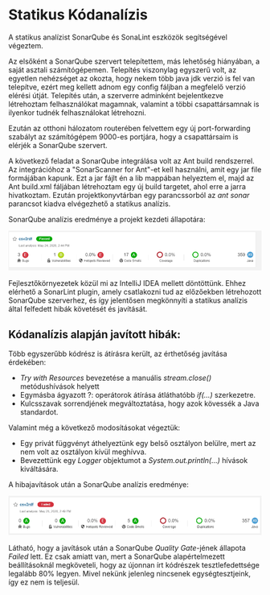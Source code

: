 # Statikus Kódanalízis

A statikus analízist SonarQube és SonaLint eszközök segítségével végeztem.

Az elsőként a SonarQube szervert telepítettem, más lehetőség hiányában, a saját asztali számítógépemen. Telepítés viszonylag egyszerű volt, az egyetlen nehézséget az okozta, hogy nekem több java jdk verzió is fel van telepítve, ezért meg kellett adnom egy config fáljban a megfelelő verzió elérési útját. Telepítés után, a szerverre adminként bejelentkezve létrehoztam felhasználókat magamnak, valamint a többi csapattársamnak is ilyenkor tudnék felhasználokat létrehozni.

Ezután az otthoni hálozatom routerében felvettem egy új port-forwarding szabályt az számítógépem 9000-es portjára, hogy a csapattársaim is elérjék a SonarQube szervert. 

A következő feladat a SonarQube integrálása volt az Ant build rendszerrel. Az integrációhoz a "SonarScanner for Ant"-et kell használni, amit egy jar file formájában kapunk. Ezt a jar fájlt én a lib mappában helyeztem el, majd az Ant build.xml fáljában létrehoztam egy új build targetet, ahol erre a jarra hivatkoztam. Ezután projektkonyvtárban egy parancssorból az _ant sonar_ parancsot kiadva elvégezhető a statikus analízis.

SonarQube analízis eredménye a projekt kezdeti állapotára:

![](/doc/static_analysis/sonarqube1.png)

Fejlesztőkörnyezetek közül mi az IntelliJ IDEA mellett döntöttünk. Ehhez elérhető a SonarLint plugin, amely csatlakozni tud az előzőekben létrehozott SonarQube szerverhez, és így jelentősen megkönnyíti a statikus analízis által felfedett hibák követését és javítását. 

## Kódanalízis alapján javított hibák:

Több egyszerűbb kódrész is átírásra került, az érthetőség javítása érdekében:
 - _Try with Resources_ bevezetése a manuális _stream.close()_ metódushívások helyett
 - Egymásba ágyazott ?: operátorok átírása átláthatóbb _if(...)_ szerkezetre.
 - Kulcsszavak sorrendjének megváltoztatása, hogy azok kövessék a Java standardot.

 Valamint még a következő modosításokat végeztük:
  - Egy privát függvényt áthelyeztünk egy belső osztályon belülre, mert az nem volt az osztályon kívül meghívva.
  - Bevezettünk egy _Logger_ objektumot a _System.out.println(...)_ hívások kiváltására.

  A hibajavítások után a SonarQube analízis eredménye:

  ![](/doc/static_analysis/sonarqube2.png)
  
  Látható, hogy a javítások után a SonarQube _Quality Gate_-jének állapota _Failed_ lett. Ez csak amiatt van, mert a SonarQube alapértelmezett beállításoknál megköveteli, hogy az újonnan írt kódrészek tesztlefedettsége legalább 80% legyen. Mivel nekünk jelenleg nincsenek egységtesztjeink, így ez nem is teljesül. 
